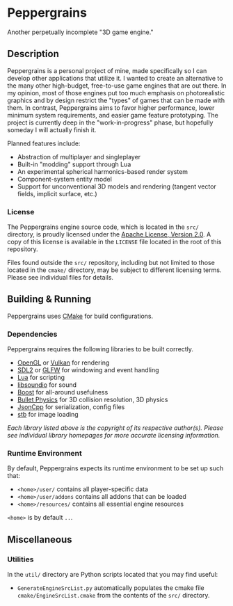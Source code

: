 # Peppergrains

Another perpetually incomplete "3D game engine."

## Description

Peppergrains is a personal project of mine, made specifically so I can develop
other applications that utilize it. I wanted to create an alternative to the
many other high-budget, free-to-use game engines that are out there. In my
opinion, most of those engines put too much emphasis on photorealistic graphics
and by design restrict the "types" of games that can be made with them. In
contrast, Peppergrains aims to favor higher performance, lower minimum system 
requirements, and easier game feature prototyping. The project is currently
deep in the "work-in-progress" phase, but hopefully someday I will actually
finish it.

Planned features include:
- Abstraction of multiplayer and singleplayer
- Built-in "modding" support through Lua
- An experimental spherical harmonics-based render system
- Component-system entity model
- Support for unconventional 3D models and rendering (tangent vector fields, 
  implicit surface, etc.)

### License

The Peppergrains engine source code, which is located in the `src/` directory,
is proudly licensed under the 
[Apache License, Version 2.0](http://www.apache.org/licenses/LICENSE-2.0).
A copy of this license is available in the `LICENSE` file located in the
root of this repository.

Files found outside the `src/` repository, including but not limited to those
located in the `cmake/` directory, may be subject to different licensing
terms. Please see individual files for details.

## Building & Running

Peppergrains uses [CMake](https://cmake.org/) for build configurations.

### Dependencies

Peppergrains requires the following libraries to be built correctly.

- [OpenGL](https://www.opengl.org/) or [Vulkan](https://www.khronos.org/vulkan/)
  for rendering
- [SDL2](https://www.libsdl.org/) or [GLFW](http://www.glfw.org/)
  for windowing and event handling
- [Lua](http://www.lua.org/)
  for scripting
- [libsoundio](http://libsound.io)
  for sound
- [Boost](http://www.boost.org/)
  for all-around usefulness
- [Bullet Physics](http://bulletphysics.org/)
  for 3D collision resolution, 3D physics
- [JsonCpp](https://github.com/open-source-parsers/jsoncpp/)
  for serialization, config files
- [stb](https://github.com/nothings/stb)
  for image loading

*Each library listed above is the copyright of its respective author(s). Please
see individual library homepages for more accurate licensing information.*

### Runtime Environment

By default, Peppergrains expects its runtime environment to be set up such that:
- `<home>/user/` contains all player-specific data
- `<home>/user/addons` contains all addons that can be loaded
- `<home>/resources/` contains all essential engine resources

`<home>` is by default `..`.

## Miscellaneous

### Utilities

In the `util/` directory are Python scripts located that you may find useful:
- `GenerateEngineSrcList.py` automatically populates the cmake file 
  `cmake/EngineSrcList.cmake` from the contents of the `src/` directory.


